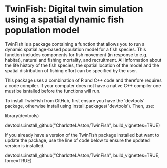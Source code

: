 # TwinFish: Digital twin simulation using a spatial dynamic fish population model 

TwinFish is a package containing a function that allows you to run a dynamic spatial age-based population model for a fish species. This function includes components for fish movement (in response to e.g. habitat), natural and fishing mortality, and recruitment. All information about the life history of the fish species, the spatial location of the model and the spatial distribution of fishing effort can be specified by the user. 

This package uses a combination of R and C++ code and therefore requires a code compiler. If your computer does not have a native C++ compiler one must be isntalled before the functions will run.

To install TwinFish from GitHub, first ensure you have the 'devtools' package, otherwise install using install.packages("devtools'). Then, use:

library(devtools) 

devtools::install_github("CharlotteLAston/TwinFish", build_vignettes=TRUE)

If you already have a version of the TwinFish package installed but want to update the package, use the line of code below to ensure the updated version is installed. 

devtools::install_github("CharlotteLAston/TwinFish", build_vignettes=TRUE, force=TRUE)
